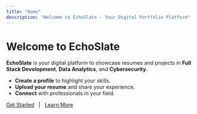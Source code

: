 ```yaml
---
title: "Home"
description: "Welcome to EchoSlate - Your Digital Portfolio Platform"
---
```


# Welcome to EchoSlate

**EchoSlate** is your digital platform to showcase resumes and projects in **Full Stack Development**, **Data Analytics**, and **Cybersecurity**.

- **Create a profile** to highlight your skills.
- **Upload your resume** and share your experience.
- **Connect** with professionals in your field.

[Get Started](/users/) &nbsp; | &nbsp; [Learn More](/about/)

